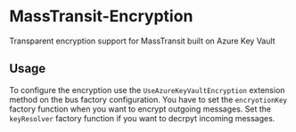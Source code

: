 # MassTransit-Encryption
Transparent encryption support for MassTransit built on Azure Key Vault

## Usage
To configure the encryption use the `UseAzureKeyVaultEncryption` extension method on the bus factory configuration. You have to set the `encryotionKey` factory function when you want to encrypt outgoing messages.
Set the `keyResolver` factory function if you want to decrpyt incoming messages.